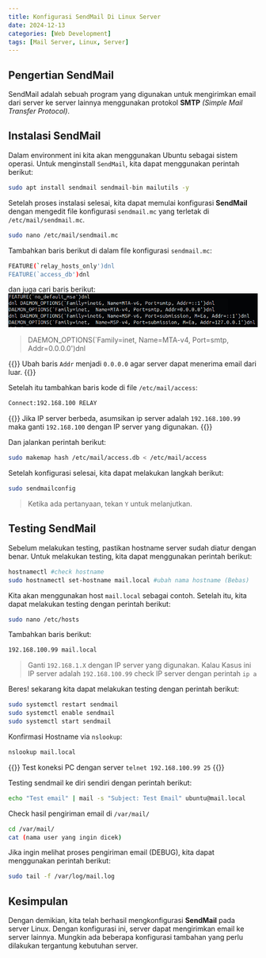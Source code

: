 ```yaml
---
title: Konfigurasi SendMail Di Linux Server
date: 2024-12-13
categories: [Web Development]
tags: [Mail Server, Linux, Server]
---
```


## Pengertian SendMail
SendMail adalah sebuah program yang digunakan untuk mengirimkan email dari server ke server lainnya menggunakan protokol **SMTP** *(Simple Mail Transfer Protocol)*.

## Instalasi SendMail
Dalam environment ini kita akan menggunakan Ubuntu sebagai sistem operasi. Untuk menginstall `SendMail`, kita dapat menggunakan perintah berikut:
```bash
sudo apt install sendmail sendmail-bin mailutils -y
```

Setelah proses instalasi selesai, kita dapat memulai konfigurasi **SendMail** dengan mengedit file konfigurasi `sendmail.mc` yang terletak di `/etc/mail/sendmail.mc`.

```bash
sudo nano /etc/mail/sendmail.mc
```

Tambahkan baris berikut di dalam file konfigurasi `sendmail.mc`:
```bash
FEATURE(`relay_hosts_only')dnl
FEATURE(`access_db')dnl
```
dan juga cari baris berikut:
![alt text](image.png)

> DAEMON_OPTIONS(`Family=inet,  Name=MTA-v4, Port=smtp, Addr=0.0.0.0')dnl

{{<alert>}}
Ubah baris `Addr` menjadi `0.0.0.0` agar server dapat menerima email dari luar.
{{</alert>}}

Setelah itu tambahkan baris kode di file `/etc/mail/access`:
```bash
Connect:192.168.100 RELAY
```
 {{<alert>}}
 Jika IP server berbeda, asumsikan ip server adalah `192.168.100.99` maka ganti `192.168.100` dengan IP server yang digunakan.
 {{</alert>}}

Dan jalankan perintah berikut:
```bash
sudo makemap hash /etc/mail/access.db < /etc/mail/access
```

Setelah konfigurasi selesai, kita dapat melakukan langkah berikut:
```bash
sudo sendmailconfig
```
> Ketika ada pertanyaan, tekan `Y` untuk melanjutkan.

## Testing SendMail
Sebelum melakukan testing, pastikan hostname server sudah diatur dengan benar. Untuk melakukan testing, kita dapat menggunakan perintah berikut:
```bash
hostnamectl #check hostname
sudo hostnamectl set-hostname mail.local #ubah nama hostname (Bebas)
```

Kita akan menggunakan host `mail.local` sebagai contoh. Setelah itu, kita dapat melakukan testing dengan perintah berikut:
```bash
sudo nano /etc/hosts
```
Tambahkan baris berikut:
```bash
192.168.100.99 mail.local
```
> Ganti `192.168.1.X` dengan IP server yang digunakan. Kalau Kasus ini IP server adalah `192.168.100.99`
> check IP server dengan perintah `ip a`

Beres! sekarang kita dapat melakukan testing dengan perintah berikut:
```bash
sudo systemctl restart sendmail
sudo systemctl enable sendmail
sudo systemctl start sendmail
```

Konfirmasi Hostname via `nslookup`:
```bash
nslookup mail.local 
```
 {{<alert>}}
 Test koneksi PC dengan server `telnet 192.168.100.99 25`
 {{</alert>}}

Testing sendmail ke diri sendiri dengan perintah berikut:
```bash
echo "Test email" | mail -s "Subject: Test Email" ubuntu@mail.local
```

Check hasil pengiriman email di `/var/mail/`
```bash
cd /var/mail/
cat (nama user yang ingin dicek) 
```

Jika ingin melihat proses pengiriman email (DEBUG), kita dapat menggunakan perintah berikut:
```bash
sudo tail -f /var/log/mail.log
```

## Kesimpulan
Dengan demikian, kita telah berhasil mengkonfigurasi **SendMail** pada server Linux. Dengan konfigurasi ini, server dapat mengirimkan email ke server lainnya. Mungkin ada beberapa konfigurasi tambahan yang perlu dilakukan tergantung kebutuhan server. 
